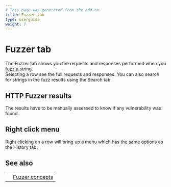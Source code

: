 ```yaml
---
# This page was generated from the add-on.
title: Fuzzer tab
type: userguide
weight: 7
---
```


# Fuzzer tab

The Fuzzer tab shows you the requests and responses performed when you [fuzz](/docs/desktop/addons/fuzzer/) a string.   
Selecting a row see the full requests and responses. You can also search for strings in the fuzz results using the Search tab.   

## HTTP Fuzzer results

The results have to be manually assessed to know if any vulnerability was found.

## Right click menu

Right clicking on a row will bring up a menu which has the same options as the History tab.

## See also

|   |                                                 |
|---|-------------------------------------------------|
|   | [Fuzzer concepts](/docs/desktop/addons/fuzzer/) |
